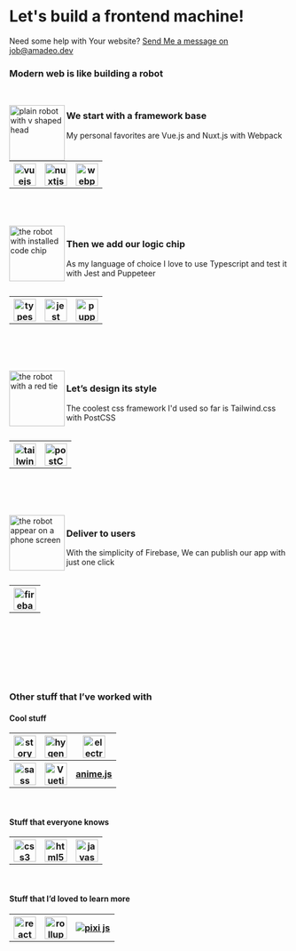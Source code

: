 <h1 align="left">Let's build a frontend machine!</h1>
<p>Need some help with Your website? <a href="mailto:job@amadeo.dev">Send Me a message on job@amadeo.dev</a></p>
<h3>Modern web is like building a robot</h3>
<br />
<p>
 <img align="left" src="https://res.cloudinary.com/amadeusz/image/upload/v1610632844/github%20profile/framework_zmyrsv.svg" alt="plain robot with v shaped head" width="100" />
 <h3 align="left">We start with a framework base</h3>
 My personal favorites are Vue.js and Nuxt.js with Webpack
 <br />
 <br />
 <table>
  <tr>
   <th>
    <a href="https://vuejs.org/">
     <img src="https://res.cloudinary.com/amadeusz/image/upload/f_auto,t_g_icon/v1610637824/github%20profile/icons/vue_ruwkaz.png" alt="vuejs" height="40" align="center" />
    </a>
   </th>
   <th>
    <a href="https://nuxtjs.org/">
     <img src="https://res.cloudinary.com/amadeusz/image/upload/f_auto,t_g_icon/v1610638030/github%20profile/icons/nuxt_dw1jcb.png" alt="nuxtjs" height="40" align="center" />
    </a>
   </th>
   <th>
    <a href="https://webpack.js.org/">
     <img src="https://res.cloudinary.com/amadeusz/image/upload/f_auto,t_g_icon/v1610637991/github%20profile/icons/webpack_n5vvzd.png" alt="webpack" height="40" align="center" />
    </a>
   </th>
  </tr>
 </table>
 <br />
 <br />
 <br />
 <img align="left" src="https://res.cloudinary.com/amadeusz/image/upload/v1610632844/github%20profile/code_fr2tmh.svg" alt="the robot with installed code chip" width="100" />
 <h3 align="left">Then we add our logic chip</h3>
As my language of choice I love to use Typescript and test it with Jest and Puppeteer
 <br />
 <br />
 <table>
  <tr>
   <th>
    <a href="https://www.typescriptlang.org/">
     <img src="https://res.cloudinary.com/amadeusz/image/upload/f_auto,t_g_icon/v1610637922/github%20profile/icons/typescript_ri2hee.png" alt="typescript" height="40" align="center" />
    </a>
   </th>
   <th>
    <a href="https://jestjs.io/">
     <img src="https://res.cloudinary.com/amadeusz/image/upload/f_auto,t_g_icon/v1610638238/github%20profile/icons/jest.svg" alt="jest" height="40" align="center" />
    </a>
   </th>
   <th>
    <a href="https://pptr.dev/">
     <img src="https://res.cloudinary.com/amadeusz/image/upload/f_auto,t_g_icon/v1610638231/github%20profile/icons/puppeteer.png" alt="puppeter" height="40" align="center" />
    </a>
   </th>
  </tr>

 </table>
 <br />
 <br />
 <br />
 <br />
 <img align="left" src="https://res.cloudinary.com/amadeusz/image/upload/v1610632844/github%20profile/style_bfqiem.svg" alt="the robot with a red tie" width="100" />
 <h3 align="left">Let’s design its style</h3>
 The coolest css framework I'd used so far is Tailwind.css with PostCSS
 <br />
 <br />
 <table>
  <tr>
   <th>
    <a href="https://tailwindcss.com/">
     <img src="https://res.cloudinary.com/amadeusz/image/upload/f_auto,t_g_icon/v1610638412/github%20profile/icons/tailwindcss-icon_sadfo6.svg" alt="tailwind" height="40" align="center" /></a>
   </th>
   <th>
    <a href="https://postcss.org/">
     <img src="https://res.cloudinary.com/amadeusz/image/upload/f_auto,t_g_icon/v1610638432/github%20profile/icons/postcss-icon_b0mhna.svg" alt="postCSS" height="40" align="center" />
    </a>
   </th>
  </tr>
 </table>
 <br />
 <br />
 <br />
 <br />
 <img align="left" src="https://res.cloudinary.com/amadeusz/image/upload/c_scale,f_auto,w_100/v1610629867/github%20profile/publish_jepeff.gif" alt="the robot appear on a phone screen" width="100" />
 <h3 align="left">Deliver to users</h3>
 With the simplicity of Firebase, We can publish our app with just one click
 <br />
 <br />
 <table>
  <tr>
   <th>
    <a href="https://firebase.google.com/">
     <img src="https://res.cloudinary.com/amadeusz/image/upload/f_auto,t_g_icon/v1610638459/github%20profile/icons/firebase-icon_a9swhh.svg" alt="firebase" height="40" align="center" />
    </a>
   </th>
  </tr>
 </table>
 <br />
 <br />
 <br />
 <br />
 <br />
 <br />
 <h3>Other stuff that I’ve worked with</h3>
 <h4>Cool stuff</h4>
 <table>
  <tr>
   <th>
    <a href="https://storybook.js.org/">
     <img src="https://res.cloudinary.com/amadeusz/image/upload/f_auto,t_g_icon/v1610638486/github%20profile/icons/storybook_cziyvc.png" alt="storybook" height="40" align="center" />
    </a>
   </th>
    <th>
    <a href="http://www.hygen.io/">
     <img src="https://res.cloudinary.com/amadeusz/image/upload/f_auto,t_g_icon/v1610638513/github%20profile/icons/hygen.png" alt="hygen" height="40" align="center" />
    </a>
   </th>
   <th>
    <a href="https://www.electronjs.org/">
     <img src="https://res.cloudinary.com/amadeusz/image/upload/f_auto,t_g_icon/v1610640969/github%20profile/icons/electronjs-icon_ykzml9.svg" alt="electron" height="40" align="center" />
    </a>
   </th>
   </tr>
   <tr>
   <th>
    <a href="https://sass-lang.com/">
     <img src="https://res.cloudinary.com/amadeusz/image/upload/f_auto,t_g_icon/v1610641710/github%20profile/icons/sass_plf88b.png" alt="sass" height="40" align="center" />
    </a>
   </th>
   <th>
    <a href="https://vuetifyjs.com/">
     <img src="https://res.cloudinary.com/amadeusz/image/upload/f_auto,t_g_icon/v1610640875/github%20profile/icons/vuetify_hryj8j.svg" alt="Vuetify" height="40" align="center" />
    </a>
   </th>
    <th>
    <a href="https://animejs.com/">
    anime.js
    </a>
   </th>
  </tr>
 </table>
 <br />
 <h4>Stuff that everyone knows</h4>
 <table>
  <tr>
   <th>
    <a href="https://github.com/topics/css">
     <img src="https://res.cloudinary.com/amadeusz/image/upload/f_auto,t_g_icon/v1610637953/github%20profile/icons/css_xxo3rm.png" alt="css3" height="40" align="center" />
    </a>
   </th>
   <th>
    <a href="https://github.com/topics/html">
     <img src="https://res.cloudinary.com/amadeusz/image/upload/f_auto,t_g_icon/v1610637876/github%20profile/icons/html_wwcvie.png" alt="html5" height="40" align="center" />
    </a>
   </th>
   <th>
    <a href="https://github.com/topics/javascript">
     <img src="https://res.cloudinary.com/amadeusz/image/upload/f_auto,t_g_icon/v1610637895/github%20profile/icons/javascript_cxzlbu.png" alt="javascript" height="40" align="center" />
    </a>
   </th>
  </tr>
 </table>
 <br />
 <h4>Stuff that I’d loved to learn more</h4>
 <table>
  <tr>
   <th>
    <a href="https://reactjs.org/">
     <img src="https://res.cloudinary.com/amadeusz/image/upload/f_auto,t_g_icon/v1610640897/github%20profile/icons/reactjs-icon_cyabgt.svg" alt="react" height="40" align="center" />
    </a>
   </th>
    <th>
    <a href="http://rollupjs.org/">
     <img src="https://res.cloudinary.com/amadeusz/image/upload/f_auto,t_g_icon/v1610640920/github%20profile/icons/rollup_h1nywy.jpg" alt="rollup" height="40" align="center" />
    </a>
   </th>
    <th>
    <a href="https://www.pixijs.com/">
    <img src="https://res.cloudinary.com/amadeusz/image/upload/f_auto,t_g_icon/v1610640944/github%20profile/icons/pixijs-v5-logo-1_bzxgev.png" alt="pixi js" align="center" />
    </a>
   </th>
  </tr>
 </table>
 <br />
</p>

